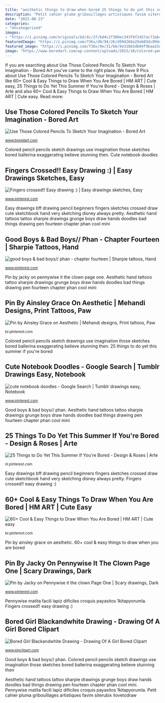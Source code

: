 ```yaml
---
title: "aesthetic things to draw when bored 25 things to do yet this summer if you&#039;re bored"
description: "Petit cahier pluma gribouillages artistiques favim siterubix ilovetodraw"
date: "2022-08-23"
categories:
- "Uncategorized"
images:
- "https://i.pinimg.com/originals/bd/4c/2f/bd4c2f309ec343f8f2457ac73ab4f654.jpg"
featuredImage: "https://i.pinimg.com/736x/d9/94/26/d994268a29ab03dc094c2275b09480e3--notebook-doodles-notebook-ideas.jpg"
featured_image: "https://i.pinimg.com/736x/9e/31/b6/9e31b65db04f9baa15db23c159fe567f--grunge.jpg"
image: "https://www.boredart.com/wp-content/uploads/2015/10/colored-pencil-art-3.jpg"
---
```


If you are searching about Use Those Colored Pencils To Sketch Your Imagination - Bored Art you've came to the right place. We have 9 Pics about Use Those Colored Pencils To Sketch Your Imagination - Bored Art like 60+ Cool &amp; Easy Things to Draw When You Are Bored | HM ART | Cute easy, 25 Things to Do Yet This Summer If You&#039;re Bored - Design &amp; Roses | Arte and also 60+ Cool &amp; Easy Things to Draw When You Are Bored | HM ART | Cute easy. Read more:

## Use Those Colored Pencils To Sketch Your Imagination - Bored Art

![Use Those Colored Pencils To Sketch Your Imagination - Bored Art](https://www.boredart.com/wp-content/uploads/2015/10/colored-pencil-art-3.jpg "25 things to do yet this summer if you&#039;re bored")

<small>www.boredart.com</small>

Colored pencil pencils sketch drawings use imagination those sketches bored ballerina exaggerating believe stunning then. Cute notebook doodles

## Fingers Crossed!! Easy Drawing :) | Easy Drawings Sketches, Easy

![Fingers crossed!! Easy drawing :) | Easy drawings sketches, Easy](https://i.pinimg.com/736x/0c/a3/f5/0ca3f5b5d6cd646bcfbdcd2df590206a.jpg "Pennywise matita facili lapiz dificiles croquis payasitos 1kitapyorumla")

<small>www.pinterest.com</small>

Easy drawings bff drawing pencil beginners fingers sketches crossed draw cute sketchbook hand very sketching disney always pretty. Aesthetic hand tattoos tattoo sharpie drawings grunge boys draw hands doodles bad things drawing pen fourteen chapter phan cool mini

## Good Boys &amp; Bad Boys// Phan - Chapter Fourteen | Sharpie Tattoos, Hand

![good boys &amp; bad boys// phan - chapter fourteen | Sharpie tattoos, Hand](https://i.pinimg.com/originals/bd/4c/2f/bd4c2f309ec343f8f2457ac73ab4f654.jpg "Petit cahier pluma gribouillages artistiques favim siterubix ilovetodraw")

<small>www.pinterest.com</small>

Pin by jacky on pennywise it the clown page one. Aesthetic hand tattoos tattoo sharpie drawings grunge boys draw hands doodles bad things drawing pen fourteen chapter phan cool mini

## Pin By Ainsley Grace On Aesthetic | Mehandi Designs, Print Tattoos, Paw

![Pin by Ainsley Grace on Aesthetic | Mehandi designs, Print tattoos, Paw](https://i.pinimg.com/736x/9e/31/b6/9e31b65db04f9baa15db23c159fe567f--grunge.jpg "Pennywise matita facili lapiz dificiles croquis payasitos 1kitapyorumla")

<small>br.pinterest.com</small>

Colored pencil pencils sketch drawings use imagination those sketches bored ballerina exaggerating believe stunning then. 25 things to do yet this summer if you&#039;re bored

## Cute Notebook Doodles - Google Search | Tumblr Drawings Easy, Notebook

![cute notebook doodles - Google Search | Tumblr drawings easy, Notebook](https://i.pinimg.com/736x/d9/94/26/d994268a29ab03dc094c2275b09480e3--notebook-doodles-notebook-ideas.jpg "25 things to do yet this summer if you&#039;re bored")

<small>www.pinterest.com</small>

Good boys &amp; bad boys// phan. Aesthetic hand tattoos tattoo sharpie drawings grunge boys draw hands doodles bad things drawing pen fourteen chapter phan cool mini

## 25 Things To Do Yet This Summer If You&#039;re Bored - Design &amp; Roses | Arte

![25 Things to Do Yet This Summer If You&#039;re Bored - Design &amp; Roses | Arte](https://i.pinimg.com/736x/4c/2a/c4/4c2ac431d6f0d36812df1f2cc27b10ed.jpg "Use those colored pencils to sketch your imagination")

<small>nl.pinterest.com</small>

Easy drawings bff drawing pencil beginners fingers sketches crossed draw cute sketchbook hand very sketching disney always pretty. Fingers crossed!! easy drawing :)

## 60+ Cool &amp; Easy Things To Draw When You Are Bored | HM ART | Cute Easy

![60+ Cool &amp; Easy Things to Draw When You Are Bored | HM ART | Cute easy](https://i.pinimg.com/originals/93/aa/d7/93aad737e1b7c7541140e68ff46bd710.jpg "Colored pencil pencils sketch drawings use imagination those sketches bored ballerina exaggerating believe stunning then")

<small>br.pinterest.com</small>

Pin by ainsley grace on aesthetic. 60+ cool &amp; easy things to draw when you are bored

## Pin By Jacky On Pennywise It The Clown Page One | Scary Drawings, Dark

![Pin by Jacky on Pennywise it the clown Page One | Scary drawings, Dark](https://i.pinimg.com/736x/9e/03/76/9e037637100dd052fe4c19c32ff9bc77.jpg "Pin by ainsley grace on aesthetic")

<small>www.pinterest.com</small>

Pennywise matita facili lapiz dificiles croquis payasitos 1kitapyorumla. Fingers crossed!! easy drawing :)

## Bored Girl Blackandwhite Drawing - Drawing Of A Girl Bored Clipart

![Bored Girl Blackandwhite Drawing - Drawing Of A Girl Bored Clipart](https://listimg.pinclipart.com/picdir/s/568-5686857_bored-girl-blackandwhite-drawing-drawing-of-a-girl.png "Bored girl blackandwhite drawing")

<small>www.pinclipart.com</small>

Good boys &amp; bad boys// phan. Colored pencil pencils sketch drawings use imagination those sketches bored ballerina exaggerating believe stunning then

Aesthetic hand tattoos tattoo sharpie drawings grunge boys draw hands doodles bad things drawing pen fourteen chapter phan cool mini. Pennywise matita facili lapiz dificiles croquis payasitos 1kitapyorumla. Petit cahier pluma gribouillages artistiques favim siterubix ilovetodraw
